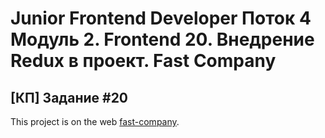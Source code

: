 # Junior Frontend Developer Поток 4 Модуль 2. Frontend 20. Внедрение Redux в проект. Fast Company

## [КП] Задание #20

This project is on the web [fast-company](http://fast-company.stael.ru/).
